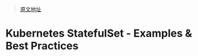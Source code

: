 > [原文地址](https://loft.sh/blog/kubernetes-statefulset-examples-and-best-practices/)

# Kubernetes StatefulSet - Examples & Best Practices
